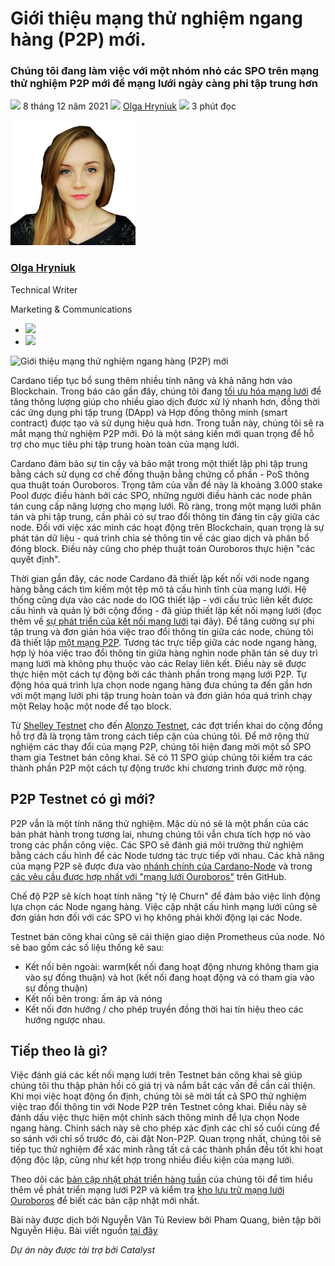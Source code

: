 # Giới thiệu mạng thử nghiệm ngang hàng (P2P) mới.

### **Chúng tôi đang làm việc với một nhóm nhỏ các SPO trên mạng thử nghiệm P2P mới để mạng lưới ngày càng phi tập trung hơn**

![](img/2021-12-08-introducing-our-new-peer-to-peer-p2p-testnet.002.png) 8 tháng 12 năm 2021 ![](img/2021-12-08-introducing-our-new-peer-to-peer-p2p-testnet.002.png) [Olga Hryniuk](tmp//en/blog/authors/olga-hryniuk/page-1/) ![](img/2021-12-08-introducing-our-new-peer-to-peer-p2p-testnet.003.png) 3 phút đọc

![Olga Hryniuk](img/2021-12-08-introducing-our-new-peer-to-peer-p2p-testnet.004.png)[](tmp//en/blog/authors/olga-hryniuk/page-1/)

### [**Olga Hryniuk**](tmp//en/blog/authors/olga-hryniuk/page-1/)

Technical Writer

Marketing &amp; Communications

- ![](img/2021-12-08-introducing-our-new-peer-to-peer-p2p-testnet.005.png)[](https://www.linkedin.com/in/olga-hryniuk-1094a3160/ "LinkedIn")
- ![](img/2021-12-08-introducing-our-new-peer-to-peer-p2p-testnet.006.png)[](https://github.com/olgahryniuk "GitHub")

![Giới thiệu mạng thử nghiệm ngang hàng (P2P) mới](img/2021-12-08-introducing-our-new-peer-to-peer-p2p-testnet.007.png)

Cardano tiếp tục bổ sung thêm nhiều tính năng và khả năng hơn vào Blockchain. Trong báo cáo gần đây, chúng tôi đang [tối ưu hóa mạng lưới](https://iohk.io/en/blog/posts/2021/11/10/optimizing-cardano/) để tăng thông lượng giúp cho nhiều giao dịch được xử lý nhanh hơn, đồng thời các ứng dụng phi tập trung (DApp) và Hợp đồng thông minh (smart contract) được tạo và sử dụng hiệu quả hơn. Trong tuần này, chúng tôi sẽ ra mắt mạng thử nghiệm P2P mới. Đó là một sáng kiến mới quan trọng để hỗ trợ cho mục tiêu phi tập trung hoàn toàn của mạng lưới.

Cardano đảm bảo sự tin cậy và bảo mật trong một thiết lập phi tập trung bằng cách sử dụng cơ chế đồng thuận bằng chứng cổ phần - PoS thông qua thuật toán Ouroboros. Trọng tâm của vấn đề này là khoảng 3.000 stake Pool được điều hành bởi các SPO, những người điều hành các node phân tán cung cấp năng lượng cho mạng lưới. Rõ ràng, trong một mạng lưới phân tán và phi tập trung, cần phải có sự trao đổi thông tin đáng tin cậy giữa các node. Đối với việc xác minh các hoạt động trên Blockchain, quan trọng là sự phát tán dữ liệu - quá trình chia sẻ thông tin về các giao dịch và phân bổ đóng block. Điều này cũng cho phép thuật toán Ouroboros thực hiện "các quyết định".

Thời gian gần đây, các node Cardano đã thiết lập kết nối với node ngang hàng bằng cách tìm kiếm một tệp mô tả cấu hình tĩnh của mạng lưới. Hệ thống cũng dựa vào các node do IOG thiết lập - với cấu trúc liên kết được cấu hình và quản lý bởi cộng đồng - đã giúp thiết lập kết nối mạng lưới (đọc thêm về [sự phát triển của kết nối mạng lưới](https://iohk.io/en/blog/posts/2021/05/11/cardano-decentralization-continues/) tại đây). Để tăng cường sự phi tập trung và đơn giản hóa việc trao đổi thông tin giữa các node, chúng tôi đã thiết lập [một mạng P2P](https://iohk.io/en/blog/posts/2021/04/06/boosting-network-decentralization-with-p2p/). Tương tác trực tiếp giữa các node ngang hàng, hợp lý hóa việc trao đổi thông tin giữa hàng nghìn node phân tán sẽ duy trì mạng lưới mà không phụ thuộc vào các Relay liên kết. Điều này sẽ được thực hiện một cách tự động bởi các thành phần trong mạng lưới P2P. Tự động hóa quá trình lựa chọn node ngang hàng đưa chúng ta đến gần hơn với một mạng lưới phi tập trung hoàn toàn và đơn giản hóa quá trình chạy một Relay hoặc một node để tạo block.

Từ [Shelley Testnet](https://iohk.io/en/blog/posts/2019/10/24/incentivized-testnet-what-is-it-and-how-to-get-involved/) cho đến [Alonzo Testnet](https://twitter.com/InputOutputHK/status/1423704788512952331), các đợt triển khai do cộng đồng hỗ trợ đã là trọng tâm trong cách tiếp cận của chúng tôi. Để mở rộng thử nghiệm các thay đổi của mạng P2P, chúng tôi hiện đang mời một số SPO tham gia Testnet bán công khai. Sẽ có 11 SPO giúp chúng tôi kiểm tra các thành phần P2P một cách tự động trước khi chương trình được mở rộng.

## **P2P Testnet có gì mới?**

P2P vẫn là một tính năng thử nghiệm. Mặc dù nó sẽ là một phần của các bản phát hành trong tương lai, nhưng chúng tôi vẫn chưa tích hợp nó vào trong các phần công việc. Các SPO sẽ đánh giá môi trường thử nghiệm bằng cách cấu hình để các Node tương tác trực tiếp với nhau. Các khả năng của mạng P2P sẽ được đưa vào [nhánh chính của Cardano-Node](https://github.com/input-output-hk/cardano-node/pull/3363) và trong [các yêu cầu được hợp nhất với "mạng lưới Ouroboros"](https://github.com/input-output-hk/ouroboros-network/pulls?q=is%3Apr+is%3Amerged+label%3Apeer2peer+label%3Anetworking+) trên GitHub.

Chế độ P2P sẽ kích hoạt tính năng "tỷ lệ Churn" để đảm bảo việc linh động lựa chọn các Node ngang hàng. Việc cập nhật cấu hình mạng lưới cũng sẽ đơn giản hơn đối với các SPO vì họ không phải khởi động lại các Node.

Testnet bán công khai cũng sẽ cải thiện giao diện Prometheus của node. Nó sẽ bao gồm các số liệu thống kê sau:

- Kết nối bên ngoài: warm(kết nối đang hoạt động nhưng không tham gia vào sự đồng thuận) và hot (kết nối đang hoạt động và có tham gia vào sự đồng thuận)
- Kết nối bên trong: ấm áp và nóng
- Kết nối đơn hướng / cho phép truyền đồng thời hai tín hiệu theo các hướng ngược nhau.

## **Tiếp theo là gì?**

Việc đánh giá các kết nối mạng lưới trên Testnet bán công khai sẽ giúp chúng tôi thu thập phản hồi có giá trị và nắm bắt các vấn đề cần cải thiện. Khi mọi việc hoạt động ổn định, chúng tôi sẽ mời tất cả SPO thử nghiệm việc trao đổi thông tin với Node P2P trên Testnet công khai. Điều này sẽ đánh dấu việc thực hiện một chính sách thông minh để lựa chọn Node ngang hàng. Chính sách này sẽ cho phép xác định các chỉ số cuối cùng để so sánh với chỉ số trước đó, cài đặt Non-P2P. Quan trọng nhất, chúng tôi sẽ tiếp tục thử nghiệm để xác minh rằng tất cả các thành phần đều tốt khi hoạt động độc lập, cũng như kết hợp trong nhiều điều kiện của mạng lưới.

Theo dõi các [bản cập nhật phát triển hàng tuần](https://roadmap.cardano.org/en/status-updates/) của chúng tôi để tìm hiểu thêm về phát triển mạng lưới P2P và kiểm tra [kho lưu trữ mạng lưới Ouroboros](https://github.com/input-output-hk/ouroboros-network) để biết các bản cập nhật mới nhất.

Bài này được dịch bởi Nguyễn Văn Tú Review bởi Pham Quang, biên tập bởi Nguyễn Hiệu. Bài viết nguồn [tại đây](https://iohk.io/en/blog/posts/2021/12/08/introducing-our-new-peer-to-peer-p2p-testnet)

*Dự án này được tài trợ bởi Catalyst*
